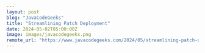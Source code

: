 ```yaml
---
layout: post
blog: "JavaCodeGeeks"
title: "Streamlining Patch Deployment"
date: 2024-05-02T05:00:00Z
image: images/javacodegeeks.png
remote_url: "https://www.javacodegeeks.com/2024/05/streamlining-patch-deployment.html"
---
```

